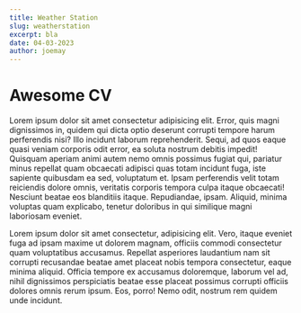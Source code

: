 ```yaml
---
title: Weather Station
slug: weatherstation
excerpt: bla
date: 04-03-2023
author: joemay
---
```

# Awesome CV

Lorem ipsum dolor sit amet consectetur adipisicing elit. Error, quis magni dignissimos in, quidem qui dicta optio deserunt corrupti tempore harum perferendis nisi? Illo incidunt laborum reprehenderit. Sequi, ad quos eaque quasi veniam corporis odit error, ea soluta nostrum debitis impedit! Quisquam aperiam animi autem nemo omnis possimus fugiat qui, pariatur minus repellat quam obcaecati adipisci quas totam incidunt fuga, iste sapiente quibusdam ea sed, voluptatum et. Ipsam perferendis velit totam reiciendis dolore omnis, veritatis corporis tempora culpa itaque obcaecati! Nesciunt beatae eos blanditiis itaque. Repudiandae, ipsam. Aliquid, minima voluptas quam explicabo, tenetur doloribus in qui similique magni laboriosam eveniet.

Lorem ipsum dolor sit amet consectetur, adipisicing elit. Vero, itaque eveniet fuga ad ipsam maxime ut dolorem magnam, officiis commodi consectetur quam voluptatibus accusamus. Repellat asperiores laudantium nam sit corrupti recusandae beatae amet placeat nobis tempora consectetur, eaque minima aliquid. Officia tempore ex accusamus doloremque, laborum vel ad, nihil dignissimos perspiciatis beatae esse placeat possimus corrupti officiis dolores omnis rerum ipsum. Eos, porro! Nemo odit, nostrum rem quidem unde incidunt.